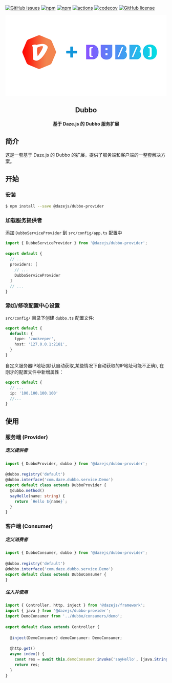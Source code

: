 [![GitHub issues](https://img.shields.io/github/issues/dazejs/dubbo-provider.svg)](https://github.com/dazejs/dubbo-provider/issues)
[![npm](https://img.shields.io/npm/v/@dazejs/dubbo-provider.svg)](https://www.npmjs.com/package/@dazejs/dubbo-provider)
[![npm](https://img.shields.io/npm/dm/@dazejs/dubbo-provider.svg)](https://www.npmjs.com/package/@dazejs/dubbo-provider)
[![actions](https://github.com/dazejs/dubbo-provider/workflows/Dubbo%20CI/badge.svg?branch=master)](https://github.com/dazejs/dubbo-provider/actions)
[![codecov](https://codecov.io/gh/dazejs/dubbo-provider/branch/master/graph/badge.svg)](https://codecov.io/gh/dazejs/dubbo-provider)
[![GitHub license](https://img.shields.io/github/license/dazejs/dubbo-provider.svg)](https://github.com/dazejs/dubbo-provider/blob/master/LICENSE)

<div align="center">
  <a href="https://github.com/dazejs/dubbo-provider">
    <img width="600" heigth="300" src="https://github.com/dazejs/dubbo-provider/blob/master/assets/logo.png">
  </a>  
  <h2>Dubbo</h2>
  <h4>基于 Daze.js 的 Dubbo 服务扩展</h4>
</div>

## 简介

这是一套基于 Daze.js 的 Dubbo 的扩展，提供了服务端和客户端的一整套解决方案。

## 开始

### 安装

```bash
$ npm install --save @dazejs/dubbo-provider
```

### 加载服务提供者

添加 `DubboServiceProvider` 到 `src/config/app.ts` 配置中

```ts
import { DubboServiceProvider } from '@dazejs/dubbo-provider';

export default {
  // ...
  providers: [
    // ...
    DubboServiceProvider
  ]
  // ...
}
```

### 添加/修改配置中心设置

`src/config/` 目录下创建 `dubbo.ts` 配置文件:

```ts
export default {
  default: {
    type: 'zookeeper',
    host: '127.0.0.1:2181',
  }
}
```

自定义服务器IP地址(默认自动获取,某些情况下自动获取的IP地址可能不正确), 在刚才的配置文件中新增属性：

```ts
export default {
  // ...
  ip: '100.100.100.100'
  //...
}
```

## 使用

### 服务端 (Provider)

##### 定义提供者

```ts
import { DubboProvider, dubbo } from '@dazejs/dubbo-provider';

@dubbo.registry('default')
@dubbo.interface('com.daze.dubbo.service.Demo')
export default class extends DubboProvider {
  @dubbo.method()
  sayHello(name: string) {
    return `Hello ${name}`;
  }
}
```

### 客户端 (Consumer)

##### 定义消费者

```ts
import { DubboConsumer, dubbo } from '@dazejs/dubbo-provider';

@dubbo.registry('default')
@dubbo.interface('com.daze.dubbo.service.Demo')
export default class extends DubboConsumer {
}
```

##### 注入并使用

```ts
import { Controller, http, inject } from '@dazejs/framework';
import { java } from '@dazejs/dubbo-provider';
import DemoConsumer from '../dubbo/consumers/demo';

export default class extends Controller {

  @inject(DemoConsumer) demoConsumer: DemoConsumer;

  @http.get()
  async index() {
    const res = await this.demoConsumer.invoke('sayHello', [java.String('dazejs')]);
    return res;
  }
}
```